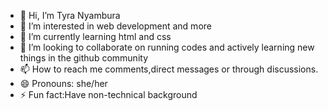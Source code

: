- 👋 Hi, I’m Tyra Nyambura
- 👀 I’m interested in web development and more
- 🌱 I’m currently learning html and css
- 💞️ I’m looking to collaborate on running codes and actively learning new things in the github community
- 📫 How to reach me comments,direct messages or through discussions.
- 😄 Pronouns: she/her
- ⚡ Fun fact:Have non-technical background

<!---
BRAKES21/BRAKES21 is a ✨ special ✨ repository because its `README.md` (this file) appears on your GitHub profile.
You can click the Preview link to take a look at your changes.
--->

